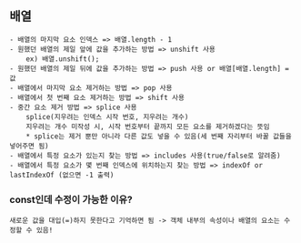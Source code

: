 ## 배열

    - 배열의 마지막 요소 인덱스 => 배열.length - 1
    - 원했던 배열의 제일 앞에 값을 추가하는 방법 => unshift 사용
        ex) 배열.unshift();
    - 원했던 배열의 제일 뒤에 값을 추가하는 방법 => push 사용 or 배열[배열.length] = 값
    - 배열에서 마지막 요소 제거하는 방법 => pop 사용
    - 배열에서 첫 번째 요소 제거하는 방법 => shift 사용
    - 중간 요소 제거 방법 => splice 사용
        splice(지우려는 인덱스 시작 번호, 지우려는 개수)
        지우려는 개수 미작성 시, 시작 번호부터 끝까지 모든 요소를 제거하겠다는 뜻임
        * splice는 제거 뿐만 아니라 다른 값도 넣을 수 있음(세 번째 자리부터 바꿀 값들을 넣어주면 됨)
    - 배열에서 특정 요소가 있는지 찾는 방법 => includes 사용(true/false로 알려줌)
    - 배열에서 특정 요소가 몇 번째 인덱스에 위치하는지 찾는 방법 => indexOf or lastIndexOf (없으면 -1 출력)

### const인데 수정이 가능한 이유?

    새로운 값을 대입(=)하지 못한다고 기억하면 됨 -> 객체 내부의 속성이나 배열의 요소는 수정할 수 있음!
